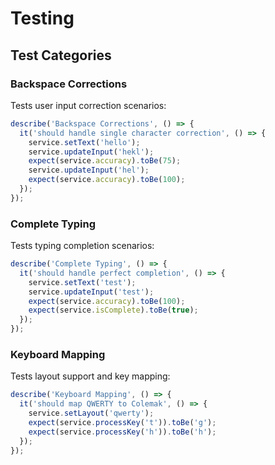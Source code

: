 # Testing

## Test Categories

### Backspace Corrections

Tests user input correction scenarios:

```typescript
describe('Backspace Corrections', () => {
  it('should handle single character correction', () => {
    service.setText('hello');
    service.updateInput('hekl');
    expect(service.accuracy).toBe(75);
    service.updateInput('hel');
    expect(service.accuracy).toBe(100);
  });
});
```

### Complete Typing

Tests typing completion scenarios:

```typescript
describe('Complete Typing', () => {
  it('should handle perfect completion', () => {
    service.setText('test');
    service.updateInput('test');
    expect(service.accuracy).toBe(100);
    expect(service.isComplete).toBe(true);
  });
});
```

### Keyboard Mapping

Tests layout support and key mapping:

```typescript
describe('Keyboard Mapping', () => {
  it('should map QWERTY to Colemak', () => {
    service.setLayout('qwerty');
    expect(service.processKey('t')).toBe('g');
    expect(service.processKey('h')).toBe('h');
  });
});
```